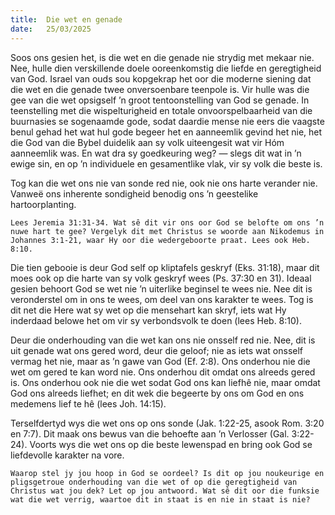 ```yaml
---
title:  Die wet en genade
date:   25/03/2025
---
```


Soos ons gesien het, is die wet en die genade nie strydig met mekaar nie. Nee, hulle dien verskillende doele ooreenkomstig die liefde en geregtigheid van God. Israel van ouds sou kopgekrap het oor die moderne siening dat die wet en die genade twee onversoenbare teenpole is. Vir hulle was die gee van die wet opsigself ’n groot tentoonstelling van God se genade. In teenstelling met die wispelturigheid en totale onvoorspelbaarheid van die buurnasies se sogenaamde gode, sodat daardie mense nie eers die vaagste benul gehad het wat hul gode begeer het en aanneemlik gevind het nie, het die God van die Bybel duidelik aan sy volk uiteengesit wat vir Hóm aanneemlik was. En wat dra sy goedkeuring weg? — slegs dit wat in ’n ewige sin, en op ’n individuele en gesamentlike vlak, vir sy volk die beste is.

Tog kan die wet ons nie van sonde red nie, ook nie ons harte verander nie. Vanweë ons inherente sondigheid benodig ons ’n geestelike hartoorplanting.

`Lees Jeremia 31:31-34. Wat sê dit vir ons oor God se belofte om ons ’n nuwe hart te gee? Vergelyk dit met Christus se woorde aan Nikodemus in Johannes 3:1-21, waar Hy oor die wedergeboorte praat. Lees ook Heb. 8:10.`

Die tien gebooie is deur God self op kliptafels geskryf (Eks. 31:18), maar dit moes ook op die harte van sy volk geskryf wees (Ps. 37:30 en 31). Ideaal gesien behoort God se wet nie ’n uiterlike beginsel te wees nie. Nee dit is veronderstel om in ons te wees, om deel van ons karakter te wees. Tog is dit net die Here wat sy wet op die mensehart kan skryf, iets wat Hy inderdaad belowe het om vir sy verbondsvolk te doen (lees Heb. 8:10).

Deur die onderhouding van die wet kan ons nie onsself red nie. Nee, dit is uit genade wat ons gered word, deur die geloof; nie as iets wat onsself vermag het nie, maar as ’n gawe van God (Ef. 2:8). Ons onderhou nie die wet om gered te kan word nie. Ons onderhou dit omdat ons alreeds gered is. Ons onderhou ook nie die wet sodat God ons kan liefhê nie, maar omdat God ons alreeds liefhet; en dit wek die begeerte by ons om God en ons medemens lief te hê (lees Joh. 14:15).

Terselfdertyd wys die wet ons op ons sonde (Jak. 1:22-25, asook Rom. 3:20 en 7:7). Dit maak ons bewus van die behoefte aan ’n Verlosser (Gal. 3:22-24). Voorts wys die wet ons op die beste lewenspad en bring ook God se liefdevolle karakter na vore.

`Waarop stel jy jou hoop in God se oordeel? Is dit op jou noukeurige en pligsgetroue onderhouding van die wet of op die geregtigheid van Christus wat jou dek? Let op jou antwoord. Wat sê dit oor die funksie wat die wet verrig, waartoe dit in staat is en nie in staat is nie?`